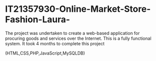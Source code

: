 # IT21357930-Online-Market-Store-Fashion-Laura-

The project was undertaken to create a web-based application for
procuring goods and services over the Internet. This is a fully
functional system. It took 4 months to complete this project

(HTML,CSS,PHP,JavaScript,MySQLDB)
